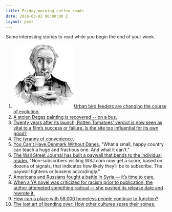 ```yaml
---
title: Friday morning coffee reads
date: 2018-03-02 06:00:00 Z
layout: post
---
```


Some interesting stories to read while you begin the end of your week.

1. ![](/assets/images/3b50391u-Edit-800-189x200.jpg)[Urban bird feeders are changing the course of evolution.](https://www.theatlantic.com/science/archive/2018/01/urban-birds-are-evolving-to-be-fed/551120/)
2. [A stolen Degas painting is recovered -- on a bus.](https://www.npr.org/sections/thetwo-way/2018/02/24/588537379/customs-agents-search-a-bus-near-paris-and-discover-a-stolen-degas-painting?utm_source=feedburner&utm_medium=feed&utm_campaign=Feed%3A+Artsjournal+%28ArtsJournal%29)
3. [Twenty years after its launch, Rotten Tomatoes' verdict is now seen as vital to a film’s success or failure. Is the site too influential for its own good?](https://www.theguardian.com/film/2018/feb/26/rotten-tomatoes-hollywood-love-hate-relationship)
4. [The tyranny of convenience.](https://www.nytimes.com/2018/02/16/opinion/sunday/tyranny-convenience.html)
5. [You Can't Have Denmark Without Danes.](https://www.bloomberg.com/view/articles/2018-02-23/you-can-t-have-denmark-without-danes) "What a small, happy country can teach a huge and fractious one. And what it can't."
6. [The Wall Street Journal has built a paywall that bends to the individual reader.](http://www.niemanlab.org/2018/02/after-years-of-testing-the-wall-street-journal-has-built-a-paywall-that-bends-to-the-individual-reader/) "Non-subscribers visiting WSJ.com now get a score, based on dozens of signals, that indicates how likely they’ll be to subscribe. The paywall tightens or loosens accordingly."
7. [Americans and Russians fought a battle in Syria — it’s time to care.](https://www.nationalreview.com/2018/02/us-russia-syria-implication-serious/)
8. [When a YA novel was criticized for racism prior to publication, the author attempted something radical — she pushed its release date and rewrote it.](http://www.vulture.com/2018/02/keira-drake-the-continent.html)
9. [How can a place with 58,000 homeless people continue to function?](http://www.latimes.com/opinion/editorials/la-ed-homelessness-impact-on-others-20180301-htmlstory.html)
10. [The lost art of bending over: How other cultures spare their spines.](https://www.npr.org/sections/health-shots/2018/02/26/587735283/lost-art-of-bending-over-how-other-cultures-spare-their-spines)
